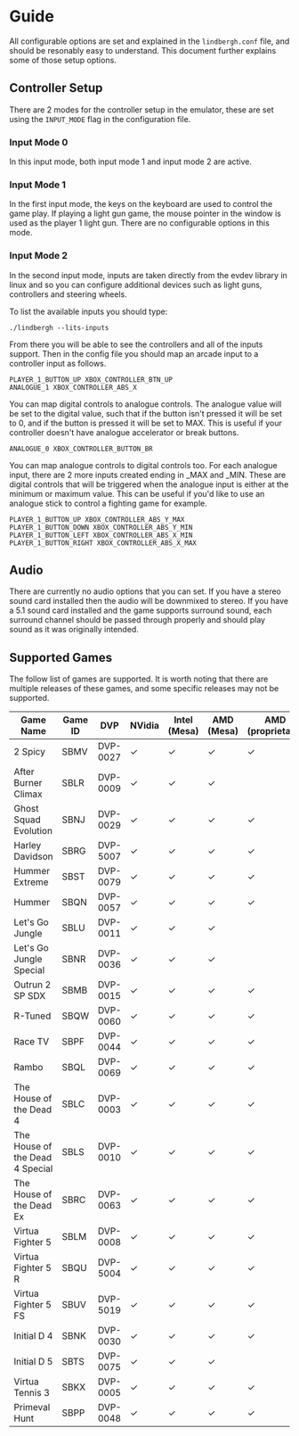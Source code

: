 # Guide

All configurable options are set and explained in the `lindbergh.conf` file, and should be resonably easy to understand. This document further explains some of those setup options.

## Controller Setup

There are 2 modes for the controller setup in the emulator, these are set using the `INPUT_MODE` flag in the configuration file.

### Input Mode 0

In this input mode, both input mode 1 and input mode 2 are active.

### Input Mode 1

In the first input mode, the keys on the keyboard are used to control the game play. If playing a light gun game, the mouse pointer in the window is used as the player 1 light gun. There are no configurable options in this mode.

### Input Mode 2

In the second input mode, inputs are taken directly from the evdev library in linux and so you can configure additional devices such as light guns, controllers and steering wheels.

To list the available inputs you should type:

```
./lindbergh --lits-inputs
```

From there you will be able to see the controllers and all of the inputs support. Then in the config file you should map an arcade input to a controller input as follows.

```
PLAYER_1_BUTTON_UP XBOX_CONTROLLER_BTN_UP
ANALOGUE_1 XBOX_CONTROLLER_ABS_X
```

You can map digital controls to analogue controls. The analogue value will be set to the digital value, such that if the button isn't pressed it will be set to 0, and if the button is pressed it will be set to MAX. This is useful if your controller doesn't have analogue accelerator or break buttons.

```
ANALOGUE_0 XBOX_CONTROLLER_BUTTON_BR
```

You can map analogue controls to digital controls too. For each analogue input, there are 2 more inputs created ending in _MAX and _MIN. These are digital controls that will be triggered when the analogue input is either at the minimum or maximum value. This can be useful if you'd like to use an analogue stick to control a fighting game for example.

```
PLAYER_1_BUTTON_UP XBOX_CONTROLLER_ABS_Y_MAX
PLAYER_1_BUTTON_DOWN XBOX_CONTROLLER_ABS_Y_MIN
PLAYER_1_BUTTON_LEFT XBOX_CONTROLLER_ABS_X_MIN
PLAYER_1_BUTTON_RIGHT XBOX_CONTROLLER_ABS_X_MAX
```

## Audio

There are currently no audio options that you can set. If you have a stereo sound card installed then the audio will be downmixed to stereo. If you have a 5.1 sound card installed and the game supports surround sound, each surround channel should be passed through properly and should play sound as it was originally intended.

## Supported Games

The follow list of games are supported. It is worth noting that there are multiple releases of these games, and some specific releases may not be supported.

| Game Name                       | Game ID | DVP      | NVidia | Intel (Mesa) | AMD (Mesa) | AMD (proprietary) |
| ------------------------------- | ------- | -------- | ------ | ------------ | ---------- | ----------------- |
| 2 Spicy                         | SBMV    | DVP-0027 | ✓      | ✓            | ✓          | ✓                 |
| After Burner Climax             | SBLR    | DVP-0009 | ✓      | ✓            | ✓          |                   |
| Ghost Squad Evolution           | SBNJ    | DVP-0029 | ✓      | ✓            | ✓          | ✓                 |
| Harley Davidson                 | SBRG    | DVP-5007 | ✓      | ✓            | ✓          | ✓                 |
| Hummer Extreme                  | SBST    | DVP-0079 | ✓      | ✓            | ✓          | ✓                 |
| Hummer                          | SBQN    | DVP-0057 | ✓      | ✓            | ✓          | ✓                 |
| Let's Go Jungle                 | SBLU    | DVP-0011 | ✓      | ✓            | ✓          |                   |
| Let's Go Jungle Special         | SBNR    | DVP-0036 | ✓      | ✓            | ✓          |                   |
| Outrun 2 SP SDX                 | SBMB    | DVP-0015 | ✓      | ✓            | ✓          | ✓                 |
| R-Tuned                         | SBQW    | DVP-0060 | ✓      | ✓            | ✓          | ✓                 |
| Race TV                         | SBPF    | DVP-0044 | ✓      | ✓            | ✓          | ✓                 |
| Rambo                           | SBQL    | DVP-0069 | ✓      | ✓            | ✓          | ✓                 |
| The House of the Dead 4         | SBLC    | DVP-0003 | ✓      | ✓            | ✓          | ✓                 |
| The House of the Dead 4 Special | SBLS    | DVP-0010 | ✓      | ✓            | ✓          | ✓                 |
| The House of the Dead Ex        | SBRC    | DVP-0063 | ✓      | ✓            | ✓          | ✓                 |
| Virtua Fighter 5                | SBLM    | DVP-0008 | ✓      | ✓            | ✓          | ✓                 |
| Virtua Fighter 5 R              | SBQU    | DVP-5004 | ✓      | ✓            | ✓          | ✓                 |
| Virtua Fighter 5 FS             | SBUV    | DVP-5019 | ✓      | ✓            | ✓          | ✓                 |
| Initial D 4                     | SBNK    | DVP-0030 | ✓      | ✓            | ✓          | ✓                 |
| Initial D 5                     | SBTS    | DVP-0075 | ✓      | ✓            | ✓          |                   |
| Virtua Tennis 3                 | SBKX    | DVP-0005 | ✓      | ✓            | ✓          | ✓                 |
| Primeval Hunt                   | SBPP    | DVP-0048 | ✓      | ✓            | ✓          | ✓                 |
